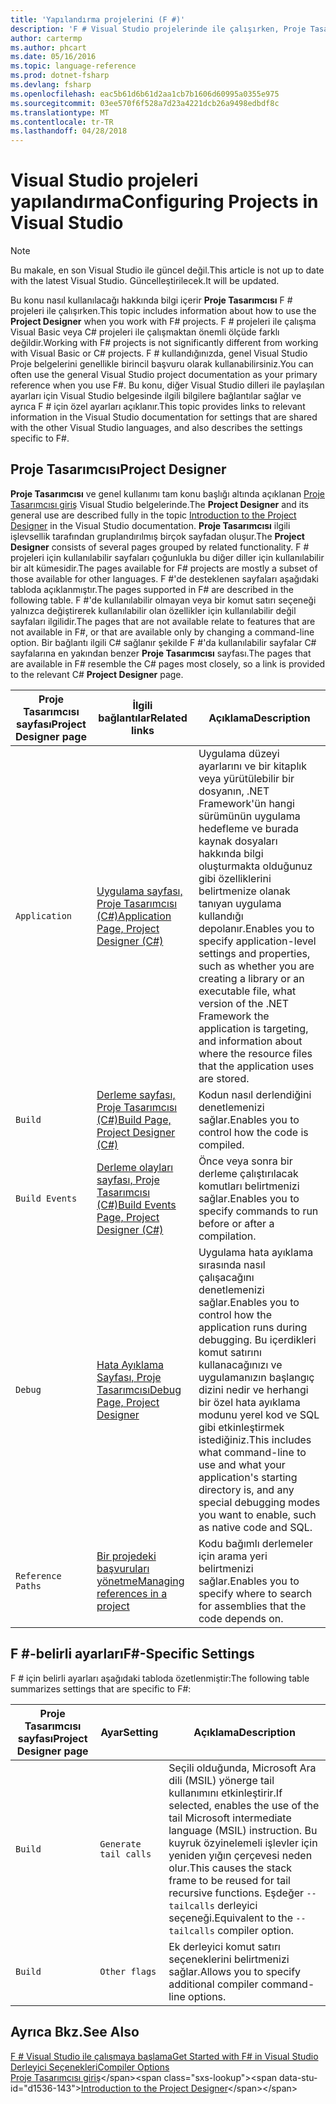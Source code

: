 ```yaml
---
title: 'Yapılandırma projelerini (F #)'
description: 'F # Visual Studio projelerinde ile çalışırken, Proje Tasarımcısı kullanmayı öğrenin.'
author: cartermp
ms.author: phcart
ms.date: 05/16/2016
ms.topic: language-reference
ms.prod: dotnet-fsharp
ms.devlang: fsharp
ms.openlocfilehash: eac5b61d6b61d2aa1cb7b1606d60995a0355e975
ms.sourcegitcommit: 03ee570f6f528a7d23a4221dcb26a9498edbdf8c
ms.translationtype: MT
ms.contentlocale: tr-TR
ms.lasthandoff: 04/28/2018
---
```

# <a name="configuring-projects-in-visual-studio"></a><span data-ttu-id="d1536-103">Visual Studio projeleri yapılandırma</span><span class="sxs-lookup"><span data-stu-id="d1536-103">Configuring Projects in Visual Studio</span></span>

> [!NOTE]
<span data-ttu-id="d1536-104">Bu makale, en son Visual Studio ile güncel değil.</span><span class="sxs-lookup"><span data-stu-id="d1536-104">This article is not up to date with the latest Visual Studio.</span></span>  <span data-ttu-id="d1536-105">Güncelleştirilecek.</span><span class="sxs-lookup"><span data-stu-id="d1536-105">It will be updated.</span></span>

<span data-ttu-id="d1536-106">Bu konu nasıl kullanılacağı hakkında bilgi içerir **Proje Tasarımcısı** F # projeleri ile çalışırken.</span><span class="sxs-lookup"><span data-stu-id="d1536-106">This topic includes information about how to use the **Project Designer** when you work with F# projects.</span></span> <span data-ttu-id="d1536-107">F # projeleri ile çalışma Visual Basic veya C# projeleri ile çalışmaktan önemli ölçüde farklı değildir.</span><span class="sxs-lookup"><span data-stu-id="d1536-107">Working with F# projects is not significantly different from working with Visual Basic or C# projects.</span></span> <span data-ttu-id="d1536-108">F # kullandığınızda, genel Visual Studio Proje belgelerini genellikle birincil başvuru olarak kullanabilirsiniz.</span><span class="sxs-lookup"><span data-stu-id="d1536-108">You can often use the general Visual Studio project documentation as your primary reference when you use F#.</span></span> <span data-ttu-id="d1536-109">Bu konu, diğer Visual Studio dilleri ile paylaşılan ayarları için Visual Studio belgesinde ilgili bilgilere bağlantılar sağlar ve ayrıca F # için özel ayarları açıklanır.</span><span class="sxs-lookup"><span data-stu-id="d1536-109">This topic provides links to relevant information in the Visual Studio documentation for settings that are shared with the other Visual Studio languages, and also describes the settings specific to F#.</span></span>

## <a name="project-designer"></a><span data-ttu-id="d1536-110">Proje Tasarımcısı</span><span class="sxs-lookup"><span data-stu-id="d1536-110">Project Designer</span></span>
<span data-ttu-id="d1536-111">**Proje Tasarımcısı** ve genel kullanımı tam konu başlığı altında açıklanan [Proje Tasarımcısı giriş](https://msdn.microsoft.com/library/898dd854-c98d-430c-ba1b-a913ce3c73d7) Visual Studio belgelerinde.</span><span class="sxs-lookup"><span data-stu-id="d1536-111">The **Project Designer** and its general use are described fully in the topic [Introduction to the Project Designer](https://msdn.microsoft.com/library/898dd854-c98d-430c-ba1b-a913ce3c73d7) in the Visual Studio documentation.</span></span> <span data-ttu-id="d1536-112">**Proje Tasarımcısı** ilgili işlevsellik tarafından gruplandırılmış birçok sayfadan oluşur.</span><span class="sxs-lookup"><span data-stu-id="d1536-112">The **Project Designer** consists of several pages grouped by related functionality.</span></span> <span data-ttu-id="d1536-113">F # projeleri için kullanılabilir sayfaları çoğunlukla bu diğer diller için kullanılabilir bir alt kümesidir.</span><span class="sxs-lookup"><span data-stu-id="d1536-113">The pages available for F# projects are mostly a subset of those available for other languages.</span></span> <span data-ttu-id="d1536-114">F #'de desteklenen sayfaları aşağıdaki tabloda açıklanmıştır.</span><span class="sxs-lookup"><span data-stu-id="d1536-114">The pages supported in F# are described in the following table.</span></span> <span data-ttu-id="d1536-115">F #'de kullanılabilir olmayan veya bir komut satırı seçeneği yalnızca değiştirerek kullanılabilir olan özellikler için kullanılabilir değil sayfaları ilgilidir.</span><span class="sxs-lookup"><span data-stu-id="d1536-115">The pages that are not available relate to features that are not available in F#, or that are available only by changing a command-line option.</span></span> <span data-ttu-id="d1536-116">Bir bağlantı ilgili C# sağlanır şekilde F #'da kullanılabilir sayfalar C# sayfalarına en yakından benzer **Proje Tasarımcısı** sayfası.</span><span class="sxs-lookup"><span data-stu-id="d1536-116">The pages that are available in F# resemble the C# pages most closely, so a link is provided to the relevant C# **Project Designer** page.</span></span>

|<span data-ttu-id="d1536-117">Proje Tasarımcısı sayfası</span><span class="sxs-lookup"><span data-stu-id="d1536-117">Project Designer page</span></span>|<span data-ttu-id="d1536-118">İlgili bağlantılar</span><span class="sxs-lookup"><span data-stu-id="d1536-118">Related links</span></span>|<span data-ttu-id="d1536-119">Açıklama</span><span class="sxs-lookup"><span data-stu-id="d1536-119">Description</span></span>|
|---------------------|-------------|-----------|
|`Application`|[<span data-ttu-id="d1536-120">Uygulama sayfası, Proje Tasarımcısı &#40;C&#35;&#41;</span><span class="sxs-lookup"><span data-stu-id="d1536-120">Application Page, Project Designer &#40;C&#35;&#41;</span></span>](https://msdn.microsoft.com/library/ms247046.aspx)|<span data-ttu-id="d1536-121">Uygulama düzeyi ayarlarını ve bir kitaplık veya yürütülebilir bir dosyanın, .NET Framework'ün hangi sürümünün uygulama hedefleme ve burada kaynak dosyaları hakkında bilgi oluşturmakta olduğunuz gibi özelliklerini belirtmenize olanak tanıyan uygulama kullandığı depolanır.</span><span class="sxs-lookup"><span data-stu-id="d1536-121">Enables you to specify application-level settings and properties, such as whether you are creating a library or an executable file, what version of the .NET Framework the application is targeting, and information about where the resource files that the application uses are stored.</span></span>|
|`Build`|[<span data-ttu-id="d1536-122">Derleme sayfası, Proje Tasarımcısı &#40;C&#35;&#41;</span><span class="sxs-lookup"><span data-stu-id="d1536-122">Build Page, Project Designer &#40;C&#35;&#41;</span></span>](https://msdn.microsoft.com/library/kb4wyys2.aspx)|<span data-ttu-id="d1536-123">Kodun nasıl derlendiğini denetlemenizi sağlar.</span><span class="sxs-lookup"><span data-stu-id="d1536-123">Enables you to control how the code is compiled.</span></span>|
|`Build Events`|[<span data-ttu-id="d1536-124">Derleme olayları sayfası, Proje Tasarımcısı &#40;C&#35;&#41;</span><span class="sxs-lookup"><span data-stu-id="d1536-124">Build Events Page, Project Designer &#40;C&#35;&#41;</span></span>](https://msdn.microsoft.com/library/kb4wyys2.aspx)|<span data-ttu-id="d1536-125">Önce veya sonra bir derleme çalıştırılacak komutları belirtmenizi sağlar.</span><span class="sxs-lookup"><span data-stu-id="d1536-125">Enables you to specify commands to run before or after a compilation.</span></span>|
|`Debug`|[<span data-ttu-id="d1536-126">Hata Ayıklama Sayfası, Proje Tasarımcısı</span><span class="sxs-lookup"><span data-stu-id="d1536-126">Debug Page, Project Designer</span></span>](https://msdn.microsoft.com/library/2wcdezs5.aspx)|<span data-ttu-id="d1536-127">Uygulama hata ayıklama sırasında nasıl çalışacağını denetlemenizi sağlar.</span><span class="sxs-lookup"><span data-stu-id="d1536-127">Enables you to control how the application runs during debugging.</span></span> <span data-ttu-id="d1536-128">Bu içerdikleri komut satırını kullanacağınızı ve uygulamanızın başlangıç dizini nedir ve herhangi bir özel hata ayıklama modunu yerel kod ve SQL gibi etkinleştirmek istediğiniz.</span><span class="sxs-lookup"><span data-stu-id="d1536-128">This includes what command-line to use and what your application's starting directory is, and any special debugging modes you want to enable, such as native code and SQL.</span></span>|
|`Reference Paths`|[<span data-ttu-id="d1536-129">Bir projedeki başvuruları yönetme</span><span class="sxs-lookup"><span data-stu-id="d1536-129">Managing references in a project</span></span>](/visualstudio/ide/managing-references-in-a-project)|<span data-ttu-id="d1536-130">Kodu bağımlı derlemeler için arama yeri belirtmenizi sağlar.</span><span class="sxs-lookup"><span data-stu-id="d1536-130">Enables you to specify where to search for assemblies that the code depends on.</span></span>|

## <a name="f-specific-settings"></a><span data-ttu-id="d1536-131">F #-belirli ayarları</span><span class="sxs-lookup"><span data-stu-id="d1536-131">F#-Specific Settings</span></span>
<span data-ttu-id="d1536-132">F # için belirli ayarları aşağıdaki tabloda özetlenmiştir:</span><span class="sxs-lookup"><span data-stu-id="d1536-132">The following table summarizes settings that are specific to F#:</span></span>

|<span data-ttu-id="d1536-133">Proje Tasarımcısı sayfası</span><span class="sxs-lookup"><span data-stu-id="d1536-133">Project Designer page</span></span>|<span data-ttu-id="d1536-134">Ayar</span><span class="sxs-lookup"><span data-stu-id="d1536-134">Setting</span></span>|<span data-ttu-id="d1536-135">Açıklama</span><span class="sxs-lookup"><span data-stu-id="d1536-135">Description</span></span>|
|---------------------|-------|-----------|
|`Build`|`Generate tail calls`|<span data-ttu-id="d1536-136">Seçili olduğunda, Microsoft Ara dili (MSIL) yönerge tail kullanımını etkinleştirir.</span><span class="sxs-lookup"><span data-stu-id="d1536-136">If selected, enables the use of the tail Microsoft intermediate language (MSIL) instruction.</span></span> <span data-ttu-id="d1536-137">Bu kuyruk özyinelemeli işlevler için yeniden yığın çerçevesi neden olur.</span><span class="sxs-lookup"><span data-stu-id="d1536-137">This causes the stack frame to be reused for tail recursive functions.</span></span> <span data-ttu-id="d1536-138">Eşdeğer `--tailcalls` derleyici seçeneği.</span><span class="sxs-lookup"><span data-stu-id="d1536-138">Equivalent to the `--tailcalls` compiler option.</span></span>|
|`Build`|`Other flags`|<span data-ttu-id="d1536-139">Ek derleyici komut satırı seçeneklerini belirtmenizi sağlar.</span><span class="sxs-lookup"><span data-stu-id="d1536-139">Allows you to specify additional compiler command-line options.</span></span>|

## <a name="see-also"></a><span data-ttu-id="d1536-140">Ayrıca Bkz.</span><span class="sxs-lookup"><span data-stu-id="d1536-140">See Also</span></span>
 [<span data-ttu-id="d1536-141">F # Visual Studio ile çalışmaya başlama</span><span class="sxs-lookup"><span data-stu-id="d1536-141">Get Started with F# in Visual Studio</span></span>](../get-started/get-started-visual-studio.md)  
 [<span data-ttu-id="d1536-142">Derleyici Seçenekleri</span><span class="sxs-lookup"><span data-stu-id="d1536-142">Compiler Options</span></span>](../language-reference/compiler-options.md)  
 <span data-ttu-id="d1536-143">[Proje Tasarımcısı giriş](https://msdn.microsoft.com/library/898dd854-c98d-430c-ba1b-a913ce3c73d7(v=vs.100))</span><span class="sxs-lookup"><span data-stu-id="d1536-143">[Introduction to the Project Designer](https://msdn.microsoft.com/library/898dd854-c98d-430c-ba1b-a913ce3c73d7(v=vs.100))</span></span>
